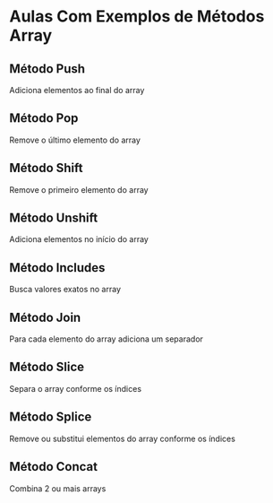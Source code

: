 # Aulas Com Exemplos de Métodos Array

## Método Push
Adiciona elementos ao final do array

## Método Pop
Remove o último elemento do array

## Método Shift
Remove o primeiro elemento do array

## Método Unshift
Adiciona elementos no início do array

## Método Includes
Busca valores exatos no array

## Método Join
Para cada elemento do array adiciona um separador

## Método Slice
Separa o array conforme os índices 

## Método Splice
Remove ou substitui elementos do array conforme os índices

## Método Concat
Combina 2 ou mais arrays